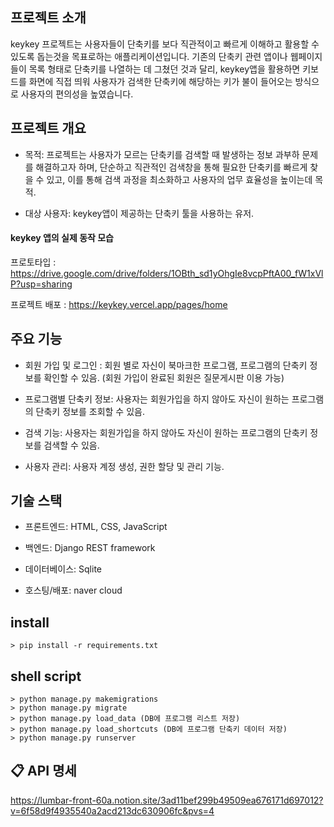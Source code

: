 ## 프로젝트 소개

keykey 프로젝트는 사용자들이 단축키를 보다 직관적이고 빠르게 이해하고 활용할 수 있도록 돕는것을 목표로하는 애플리케이션입니다. 기존의 단축키 관련 앱이나 웹페이지들이 목록 형태로 단축키를 나열하는 데 그쳤던 것과 달리, keykey앱을 활용하면 키보드를 화면에 직접 띄워 사용자가 검색한 단축키에 해당하는 키가 불이 들어오는 방식으로 사용자의 편의성을 높였습니다.

## 프로젝트 개요

- 목적: 프로젝트는 사용자가 모르는 단축키를 검색할 때 발생하는 정보 과부하 문제를 해결하고자 하며, 단순하고 직관적인 검색창을 통해 필요한 단축키를 빠르게 찾을 수 있고, 이를 통해 검색 과정을 최소화하고 사용자의 업무 효율성을 높이는데 목적.

- 대상 사용자: keykey앱이 제공하는 단축키 툴을 사용하는 유저.

#### keykey 앱의 실제 동작 모습

프로토타입 : https://drive.google.com/drive/folders/1OBth_sd1yOhgIe8vcpPftA00_fW1xVlP?usp=sharing

프로젝트 배포 : https://keykey.vercel.app/pages/home


## 주요 기능

- 회원 가입 및 로그인 : 회원 별로 자신이 북마크한 프로그램, 프로그램의 단축키 정보를 확인할 수 있음. (회원 가입이 완료된 회원은 질문게시판 이용 가능)

- 프로그램별 단축키 정보: 사용자는 회원가입을 하지 않아도 자신이 원하는 프로그램의 단축키 정보를 조회할 수 있음.

- 검색 기능: 사용자는 회원가입을 하지 않아도 자신이 원하는 프로그램의 단축키 정보를 검색할 수 있음.

- 사용자 관리: 사용자 계정 생성, 권한 할당 및 관리 기능.


##  기술 스택
- 프론트엔드: HTML, CSS, JavaScript 

- 백엔드: Django REST framework

- 데이터베이스: Sqlite

- 호스팅/배포: naver cloud

## install 

``` 
> pip install -r requirements.txt
```

## shell script
``` 
> python manage.py makemigrations  
> python manage.py migrate 
> python manage.py load_data (DB에 프로그램 리스트 저장)
> python manage.py load_shortcuts (DB에 프로그램 단축키 데이터 저장)
> python manage.py runserver
```


## 📋 API 명세

https://lumbar-front-60a.notion.site/3ad11bef299b49509ea676171d697012?v=6f58d9f4935540a2acd213dc630906fc&pvs=4
